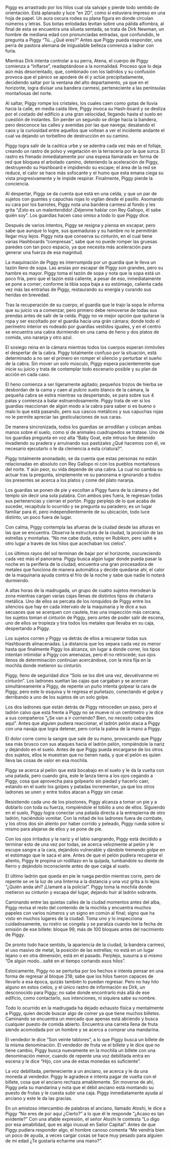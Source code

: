 Piggy es arrastrado por los hilos cual ola salvaje y pierde todo sentido de orientación. Está aplanado y luce “en 2D”, como si estuviera impreso en una hoja de papel. Un aura oscura rodea su plana figura en donde circulan números y letras. Sus botas enlodadas levitan sobre una pálida alfombra, al final de esta se encuentra una silueta sentada, se trata de Dirk Newman, un hombre de mediana edad con pronunciadas entradas, que confundido, le pregunta a Piggy “Tú…¿Qué eres?” Antes que Piggy pueda responder, una perra de pastora alemana de inigualable belleza comienza a ladrar con furia.

Mientras Dirk intenta controlar a su perra, Atena, el cuerpo de Piggy comienza a “inflarse”, readaptándose a la normalidad. Proceso que lo deja aún más desorientado, que, combinado con los ladridos y su confusión provoca que el pánico se apodere de él y actúe precipitadamente, decidiendo saltar por la ventana del alto departamento, ya que en el horizonte, logra divisar una bandera carmesí, perteneciente a las penínsulas montañosas del norte.

Al saltar, Piggy rompe los cristales, los cuales caen como gotas de lluvia hacia la calle, en media caída libre, Piggy invoca su Hash-board y se desliza por el costado del edificio a una gran velocidad, llegando hasta el suelo en cuestión de instantes. Sin perder un segundo se dirige hacia la bandera, pero desconoce las calles y avenidas por las que navega; desatando el caos y la curiosidad entre aquellos que voltean a ver el incidente andante el cual va dejando un torbellino de destrucción en su camino.

Piggy logra salir de la caótica urbe y se adentra cada vez más en el follaje, creando un rastro de polvo y vegetación en la terracería por la que surca. El rastro es frenado inmediatamente por una espesa llamarada en forma de red que bloquea el arbolado camino, deteniendo la aceleración de Piggy, destruyendo su Hashboard e impidiendo su escape; el área de la red se reduce, el calor se hace más sofocante y el humo que esta emana ciega su vista progresivamente y le impide respirar. Finalmente, Piggy pierde la conciencia.

Al despertar, Piggy se da cuenta que está en una celda, y que un par de sujetos con guantes y capuchas rojas lo vigilan desde el pasillo. Asomando su cara por los barrotes, Piggy nota una bandera carmesí al fondo y les grita “¡Esto es un malentendido! ¡Déjenme hablar con Rey Gallopo, él sabe quién soy”. Los guardias hacen caso omiso a todo lo que Piggy dice. 

Después de varios intentos, Piggy se resigna y piensa en escapar, pero sabe que aunque lo logre, sus quemaduras y su hambre no le permitirán llegar muy lejos. Piggy nota que conserva su cinturón, en el cual tiene varias Hashboards “compresas”, sabe que no puede romper las gruesas paredes con tan poco espacio, ya que necesita más aceleración para generar una fuerza de esa magnitud. 

La maquinación de Piggy es interrumpida por un guardia que le lleva un tazón lleno de sopa. Las ansias por escapar de Piggy son grandes, pero su hambre es mayor. Piggy toma el tazón de sopa y nota que la sopa está un poco fría, pero que el tazón está caliente, a pesar de eso, inmediatamente se pone a comer; conforme la tibia sopa baja a su estómago, calienta cada vez más las entrañas de Piggy, restaurando su energía y curando sus heridas en brevedad.

Tras la recuperación de su cuerpo, el guardía que le trajo la sopa le informa que su juicio va a comenzar, pero primero debe removerse de todas sus prendas antes de salir de la celda. Piggy no ve mejor opción que quitarse la ropa y ser escoltado por el guardia hacia una grán cámara; donde todo el perímetro interior es rodeado por guardias vestidos iguales, y en el centro se encuentra una cabra durmiendo en una cama de heno y dos platos de comida, uno naranja y otro azul. 

El sosiego reina en la cámara mientras todos los cuerpos esperan inmóviles el despertar de la cabra. Piggy totalmente confuso por la situación, está determinado a no ser el primero en romper el silencio y perturbar el sueño de la cabra. Sin mover un solo músculo, Piggy espera pacientemente que inicie su juicio y trata de contemplar todo escenario posible y su plan de acción en cada caso. 

El heno comienza a ser ligeramente agitado; pequeños trozos de hierba se desbordan de la cama y caen al pulcro suelo blanco de la cámara, la pequeña cabra se estira mientras va despertando, se para sobre sus 4 patas y comienza a balar estruendosamente. Piggy trata de ver si los guardias reaccionan de algún modo a la cabra para saber si es bueno o malo lo que está pasando, pero sus cascos metálicos y sus capuchas rojas no le permite apreciar las gesticulaciones de sus caras. 

De manera sincronizada, todos los guardias se arrodillan y colocan ambas manos sobre el suelo, como si de animales cuadrupedos se tratase. Uno de los guardias pregunta en voz alta “Baby Goat, este intruso fue detenido invadiendo su pradera y arruinando sus pastizales ¿Qué hacemos con él, ve necesario ejecutarlo o le da clemencia a esta criatura?”. 

Piggy totalmente anonadado, se da cuenta que estas personas no están relacionadas en absoluto con Rey Gallopo ni con los pueblos montañosos del norte. Y aún peor, su vida depende de una cabra. La cual no cambia su actuar tras la pregunta, simplemente ve su panorama e ignorando a todos los presentes se acerca a los platos y come del plato naranja.

Los guardias se ponen de pie y escoltan a Piggy fuera de la cámara y del templo sin decir una sola palabra. Con ambos pies fuera, le regresan todas sus pertenencias y cierran el portón. Piggy perplejo de lo que acaba de suceder, recapitula lo ocurrido y se pregunta su paradero; es un lugar familiar para él, pero independientemente de su ubicación, todo luce distinto, un poco fuera de lugar.

Con calma, Piggy contempla las afueras de la ciudad desde las alturas en las que se encuentra. Observa la estructura de la ciudad, la posición de las estrellas y montañas. “No me cabe duda, estoy en Rubikon, pero salté a otro lugar a través de los hilos que acechaban los cielos”. 
 
Los últimos rayos del sol terminan de bajar por el horizonte, oscureciendo cada vez más el panorama. Piggy busca algún lugar donde pueda pasar la noche en la periferia de la ciudad, encuentra una gran procesadora de metales que funciona de manera automática y decide quedarse ahí, el calor de la maquinaria ayuda contra el frío de la noche y sabe que nadie lo notará durmiendo.

A altas horas de la madrugada, un grupo de cuatro sujetos merodean la zona mientras cargan varias cajas llenas de distintos tipos de chatarra metálica. Uno de ellos se percata de los ronquidos de Piggy entre los silencios que hay en cada intervalo de la maquinaria y le dice a sus secuaces que se acerquen con cautela, tras una inspección más cercana, los sujetos toman el cinturón de Piggy, pero antes de poder salir de escena, uno de ellos se tropieza y tira todos los metales que llevaba en su caja, despertando a Piggy. 

Los sujetos corren y Piggy va detrás de ellos a recuperar todas sus Hashboards almacenadas. La distancia que los separa cada vez es menor hasta que finalmente Piggy los alcanza, sin lugar a donde correr, los tipos intentan intimidar a Piggy con amenazas, pero él no retrocede; sus ojos llenos de determinación continúan acercándose, con la mira fija en la mochila donde metieron su cinturón.

Piggy, lleno de seguridad dice “Solo se los diré una vez, devuélvanme mi cinturón”. Los ladrones sueltan las cajas que cargaban y se acercan simultáneamente a Piggy, de repente un puño intenta golpear la cara de Piggy, pero este lo esquiva y le regresa el puñetazo, conectando el golpe y derribando a uno de los sujetos de un solo golpe. 

Los dos ladrones que están detrás de Piggy retroceden un paso, pero el ladrón calvo que está frente a Piggy no se mueve ni un centímetro y le dice a sus compañeros “¿Se van a ir corriendo? Bien, no necesito cobardes aquí”. Antes que alguien pudiera reaccionar, el ladrón pelón ataca a Piggy con una navaja que logra detener, pero corta la palma de la mano a Piggy. 

El dolor corre como la sangre que sale de su mano, provocando que Piggy sea más brusco con sus ataques hacia el ladrón pelón, rompiéndole la nariz y dejándolo en el suelo. Antes de que Piggy pueda encargarse de los otros dos sujetos, ellos le muestran que no tienen nada, y que el pelón es quien lleva las cosas de valor en esa mochila. 

Piggy se acerca al pelón que está bocabajo en el suelo y le da la vuelta con una patada, pero cuando gira, este le lanza tierra a los ojos cegando a Piggy, cosa que aprovecha para golpearlo sin piedad y hacerlo caer, estando en el suelo los golpes y patadas incrementan, ya que los otros ladrones se unen y entre todos atacan a Piggy sin cesar.

Resistiendo cada uno de los pisotones, Piggy alcanza a tomar un pie y a doblarlo con toda su fuerza, rompiéndole el tobillo a uno de ellos. Siguiendo en el suelo, Piggy logra conectar una patada directa a la entrepierna de otro ladrón, haciéndolo vomitar. Con la mitad de los ladrones fuera de combate, y los otros dos sin aliento por haber corrido y peleado, Piggy rueda sobre sí mismo para alejarse de ellos y se pone de pie. 

Con los ojos irritados y la nariz y el labio sangrando, Piggy está decidido a terminar esto de una vez por todas, se acerca velozmente al pelón y le escupe sangre a la cara, dejándolo vulnerable y dándole tremendo golpe en el estómago que le saca el aire. Antes de que el pelón pudiera recuperar el aliento, Piggy le propina un rodillazo en la quijada, tumbandole su diente de fierro y dejándolo inconsciente antes de que caiga al suelo.

El último ladrón que queda en pie le ruega perdón mientras corre, pero de repente se ve la luz de una linterna a la distancia y una voz grita a lo lejos “¿Quién anda ahí? ¡Llamaré a la policía!”. Piggy toma la mochila donde metieron su cinturón y escapa del lugar, dejando huir al ladrón sobrante. 

Caminando entre las quietas calles de la ciudad momentos antes del alba, Piggy revisa el resto del contenido de la mochila y encuentra muchos papeles con varios números y un signo en común al final; signo que ha visto en muchos lugares de la ciudad. Toma uno y lo inspecciona cuidadosamente, su rostro se congela y se paraliza cuando lee la fecha de emisión de ese billete: bloque 99, más de 100 bloques antes del nacimiento de Piggy.

De pronto todo hace sentido, la apariencia de la ciudad, la bandera carmesí, el uso masivo de metal, la posición de las estrellas; no está en un lugar lejano o en otra dimensión, está en el pasado. Perplejo, susurra a sí mismo “De algún modo…salté en el tiempo cortando esos hilos”.

Estoicamente, Piggy no se perturba por los hechos e intenta pensar en una forma de regresar al bloque 218; sabe que los hilos fueron capaces de llevarlo a esa época, quizás también lo puedan regresar. Pero no hay hilo alguno en estos cielos, y el único rastro de información es Dirk, un desconocido para Piggy; no sabe donde encontrarlo más allá de ese edificio, como contactarlo, sus intenciones, ni siquiera sabe su nombre.

Todo lo ocurrido en la madrugada ha dejado exhausto física y mentalmente a Piggy, quien decide buscar algo de comer ya que tiene muchos billetes. Caminando se encuentra un mercado que apenas está abriendo y busca cualquier puesto de comida abierto. Encuentra una carreta llena de fruta siendo acomodada por un hombre y se acerca a comprar una mandarina. 

El vendedor le dice “Son veinte tablores”, a lo que Piggy busca un billete de la misma denominación. El vendedor de fruta ve el billete y le dice que no tiene cambio, Piggy busca nuevamente en la mochila un billete con una denominación menor, cuando de repente una voz debilitada entra en escena y le dice “Hijo, con una de estas monedas es suficiente”.

La voz debilitada, perteneciente a un anciano, se acerca y le da una moneda al vendedor. Piggy le agradece e intenta pagar de vuelta con el billete, cosa que el anciano rechaza amablemente. Sin moverse de ahí, Piggy pela su mandarina y nota que el débil anciano está montando su puesto de frutas y le cuesta subir una caja. Piggy inmediatamente ayuda al anciano y este le da las gracias.

En un amistoso intercambio de palabras el anciano, llamado Atoshi, le dice a Piggy “No eres de por aquí ¿Cierto?” a lo que él le responde “¿Acaso es tan evidente?” Con una afable expresión, el señor Atoshi le contesta “Lo digo por esa amabilidad, que es algo inusual en Sailor Capital”. Antes de que Piggy pudiera responder algo, el hombre canoso comenta “Me vendría bien un poco de ayuda, a veces cargar cosas se hace muy pesado para alguien de mi edad ¿Te gustaría echarme una mano?”.  




